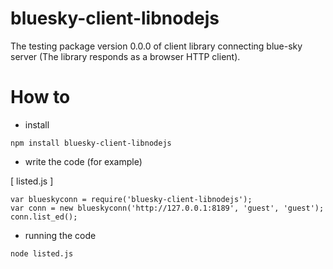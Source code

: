 # bluesky-client-libnodejs

The testing package version 0.0.0 of client library connecting blue-sky server (The library responds as a browser HTTP client).

How to
======
* install

 ```shell
 npm install bluesky-client-libnodejs
 ```

* write the code (for example)

 [ listed.js ]
 ```shell
 var blueskyconn = require('bluesky-client-libnodejs');
 var conn = new blueskyconn('http://127.0.0.1:8189', 'guest', 'guest');
 conn.list_ed();
 ```
* running the code 

 ```shell
 node listed.js
 ```
